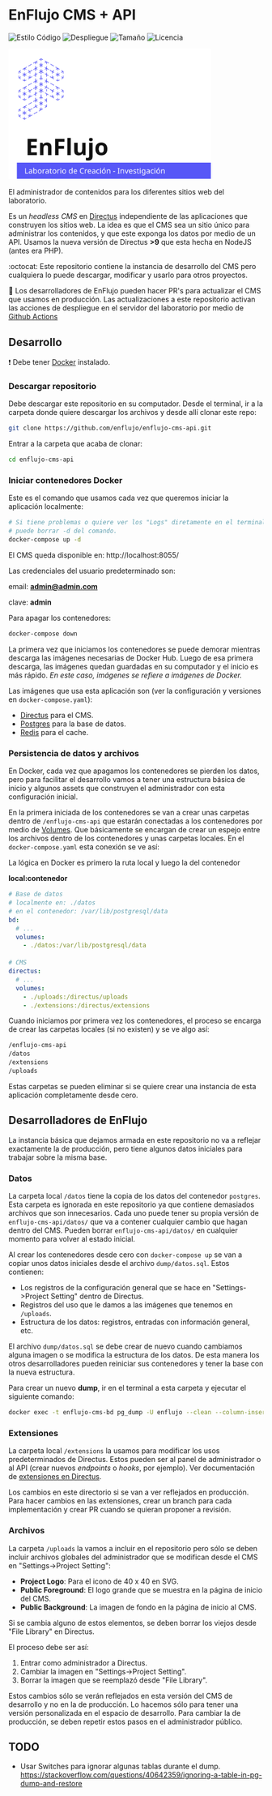# EnFlujo CMS + API

![Estilo Código](https://github.com/enflujo/enflujo-cms-api/actions/workflows/estilo-codigo.yml/badge.svg)
![Despliegue](https://github.com/enflujo/enflujo-cms-api/actions/workflows/despliegue.yml/badge.svg)
![Tamaño](https://img.shields.io/github/repo-size/enflujo/enflujo-cms-api?color=%235757f7&label=Tama%C3%B1o%20repo&logo=open-access&logoColor=white)
![Licencia](https://img.shields.io/github/license/enflujo/enflujo-cms-api?label=Licencia&logo=open-source-initiative&logoColor=white)

<img src="./docs/EnFlujo-Logo.svg" alt="EnFlujo Laboratorio" width="400">

El administrador de contenidos para los diferentes sitios web del laboratorio.

Es un _headless CMS_ en [Directus](https://directus.io/) independiente de las aplicaciones que construyen los sitios web. La idea es que el CMS sea un sitio único para administrar los contenidos, y que este exponga los datos por medio de un API. Usamos la nueva versión de Directus **>9** que esta hecha en NodeJS (antes era PHP).

:octocat: Este repositorio contiene la instancia de desarrollo del CMS pero cualquiera lo puede descargar, modificar y usarlo para otros proyectos.

:construction: Los desarrolladores de EnFlujo pueden hacer PR's para actualizar el CMS que usamos en producción. Las actualizaciones a este repositorio activan las acciones de despliegue en el servidor del laboratorio por medio de [Github Actions](https://docs.github.com/en/actions)

## Desarrollo

:heavy_exclamation_mark: Debe tener [Docker](https://docs.docker.com/get-docker/) instalado.

### Descargar repositorio

Debe descargar este repositorio en su computador. Desde el terminal, ir a la carpeta donde quiere descargar los archivos y desde allí clonar este repo:

```sh
git clone https://github.com/enflujo/enflujo-cms-api.git
```

Entrar a la carpeta que acaba de clonar:

```sh
cd enflujo-cms-api
```

### Iniciar contenedores Docker

Este es el comando que usamos cada vez que queremos iniciar la aplicación localmente:

```sh
# Si tiene problemas o quiere ver los "Logs" diretamente en el terminal,
# puede borrar -d del comando.
docker-compose up -d
```

El CMS queda disponible en: http://localhost:8055/

Las credenciales del usuario predeterminado son:

email: **admin@admin.com**

clave: **admin**

Para apagar los contenedores:

```sh
docker-compose down
```

La primera vez que iniciamos los contenedores se puede demorar mientras descarga las imágenes necesarias de Docker Hub. Luego de esa primera descarga, las imágenes quedan guardadas en su computador y el inicio es más rápido. _En este caso, imágenes se refiere a imágenes de Docker._

Las imágenes que usa esta aplicación son (ver la configuración y versiones en `docker-compose.yaml`):

- [Directus](https://hub.docker.com/r/directus/directus) para el CMS.
- [Postgres](https://hub.docker.com/_/postgres) para la base de datos.
- [Redis](https://hub.docker.com/_/redis) para el cache.

### Persistencia de datos y archivos

En Docker, cada vez que apagamos los contenedores se pierden los datos, pero para facilitar el desarrollo vamos a tener una estructura básica de inicio y algunos assets que construyen el administrador con esta configuración inicial.

En la primera iniciada de los contenedores se van a crear unas carpetas dentro de `/enflujo-cms-api` que estarán conectadas a los contenedores por medio de [Volumes](https://docs.docker.com/storage/volumes/). Que básicamente se encargan de crear un espejo entre los archivos dentro de los contenedores y unas carpetas locales. En el `docker-compose.yaml` esta conexión se ve así:

La lógica en Docker es primero la ruta local y luego la del contenedor

**local:contenedor**

```yaml
# Base de datos
# localmente en: ./datos
# en el contenedor: /var/lib/postgresql/data
bd:
  # ...
  volumes:
    - ./datos:/var/lib/postgresql/data

# CMS
directus:
  # ...
  volumes:
    - ./uploads:/directus/uploads
    - ./extensions:/directus/extensions
```

Cuando iniciamos por primera vez los contenedores, el proceso se encarga de crear las carpetas locales (si no existen) y se ve algo así:

```md
/enflujo-cms-api
/datos
/extensions
/uploads
```

Estas carpetas se pueden eliminar si se quiere crear una instancia de esta aplicación completamente desde cero.

## Desarrolladores de EnFlujo

La instancia básica que dejamos armada en este repositorio no va a reflejar exactamente la de producción, pero tiene algunos datos iniciales para trabajar sobre la misma base.

### Datos

La carpeta local `/datos` tiene la copia de los datos del contenedor `postgres`. Esta carpeta es ignorada en este repositorio ya que contiene demasiados archivos que son innecesarios. Cada uno puede tener su propia versión de `enflujo-cms-api/datos/` que va a contener cualquier cambio que hagan dentro del CMS. Pueden borrar `enflujo-cms-api/datos/` en cualquier momento para volver al estado inicial.

Al crear los contenedores desde cero con `docker-compose up` se van a copiar unos datos iniciales desde el archivo `dump/datos.sql`. Estos contienen:

- Los registros de la configuración general que se hace en "Settings->Project Setting" dentro de Directus.
- Registros del uso que le damos a las imágenes que tenemos en `/uploads`.
- Estructura de los datos: registros, entradas con información general, etc.

El archivo `dump/datos.sql` se debe crear de nuevo cuando cambiamos alguna imagen o se modifica la estructura de los datos. De esta manera los otros desarrolladores pueden reiniciar sus contenedores y tener la base con la nueva estructura.

Para crear un nuevo **dump**, ir en el terminal a esta carpeta y ejecutar el siguiente comando:

```sh
docker exec -t enflujo-cms-bd pg_dump -U enflujo --clean --column-inserts --if-exists --on-conflict-do-nothing > ./dump/datos.sql
```

### Extensiones

La carpeta local `/extensions` la usamos para modificar los usos predeterminados de Directus. Estos pueden ser al panel de administrador o al API (crear nuevos _endpoints_ o _hooks_, por ejemplo). Ver documentación de [extensiones en Directus](https://docs.directus.io/concepts/extensions/).

Los cambios en este directorio si se van a ver reflejados en producción. Para hacer cambios en las extensiones, crear un branch para cada implementación y crear PR cuando se quieran proponer a revisión.

### Archivos

La carpeta `/uploads` la vamos a incluir en el repositorio pero sólo se deben incluir archivos globales del administrador que se modifican desde el CMS en "Settings->Project Setting":

- **Project Logo**: Para el icono de 40 x 40 en SVG.
- **Public Foreground**: El logo grande que se muestra en la página de inicio del CMS.
- **Public Background**: La imagen de fondo en la página de inicio al CMS.

Si se cambia alguno de estos elementos, se deben borrar los viejos desde "File Library" en Directus.

El proceso debe ser así:

1. Entrar como administrador a Directus.
2. Cambiar la imagen en "Settings->Project Setting".
3. Borrar la imagen que se reemplazó desde "File Library".

Estos cambios sólo se verán reflejados en esta versión del CMS de desarrollo y no en la de producción. Lo hacemos sólo para tener una versión personalizada en el espacio de desarrollo. Para cambiar la de producción, se deben repetir estos pasos en el administrador público.

## TODO

- Usar Switches para ignorar algunas tablas durante el dump. https://stackoverflow.com/questions/40642359/ignoring-a-table-in-pg-dump-and-restore
